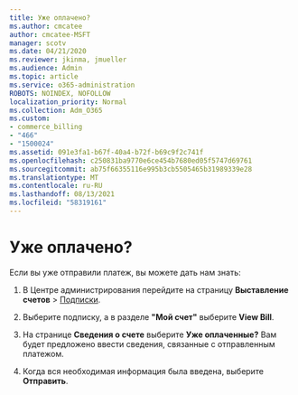 ```yaml
---
title: Уже оплачено?
ms.author: cmcatee
author: cmcatee-MSFT
manager: scotv
ms.date: 04/21/2020
ms.reviewer: jkinma, jmueller
ms.audience: Admin
ms.topic: article
ms.service: o365-administration
ROBOTS: NOINDEX, NOFOLLOW
localization_priority: Normal
ms.collection: Adm_O365
ms.custom:
- commerce_billing
- "466"
- "1500024"
ms.assetid: 091e3fa1-b67f-40a4-b72f-b69c9f2c741f
ms.openlocfilehash: c250831ba9770e6ce454b7680ed05f5747d69761
ms.sourcegitcommit: ab75f66355116e995b3cb5505465b31989339e28
ms.translationtype: MT
ms.contentlocale: ru-RU
ms.lasthandoff: 08/13/2021
ms.locfileid: "58319161"
---
```

# <a name="already-paid"></a>Уже оплачено?

Если вы уже отправили платеж, вы можете дать нам знать:
  
1. В Центре администрирования перейдите на страницу **Выставление счетов** \> [Подписки](https://go.microsoft.com/fwlink/p/?linkid=842054).

2. Выберите подписку, а в разделе **"Мой счет"** выберите **View Bill**.

3. На странице **Сведения о счете** выберите **Уже оплаченные?** Вам будет предложено ввести сведения, связанные с отправленным платежом.

4. Когда вся необходимая информация была введена, выберите **Отправить**.